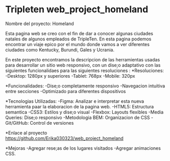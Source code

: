 # Tripleten web_project_homeland

Nombre del proyecto: Homeland

 Esta pagina web se creo con el fin de dar a conocer algunas ciudades natales de algunos empleados de TripleTen. En esta pagina podemos encontrar un viaje epico por el mundo donde vamos a ver diferentes ciudades como Kentucky, Burundi, Gales y Ucrania. 

 En este proyecto encontramos la descripcion de las herramientas usadas para desarrollar un sitio web responsivo, con un dise;o adaptativo con las siguientes funcionalidaes para las siguientes resoluciones :
 *Resoluciones:
 -Desktop: 1280px y superiores
 -Tablet: 768px
 -Mobile: 320px

 *Funcionalidades:
 -Dise;o completamente responsivo
 -Navegacion intuitiva entre secciones
 -Optimizado para diferentes dispositivos 
 
  *Tecnologias Utilizadas:
  -Figma: Analizar e interpretar esta nueva herramienta paar la elaboracion de la pagina web.
 -HTML5: Estructura semantica
 -CSS3: Estilos y dise;o visual
 -Flexbox: Layouts flexibles
 -Media Queries: Dise;o responsivo
 -Metodologia BEM: Organizacion de CSS
 -Git/GitHub: Control de versiones

 *Enlace al proyecto
  https://github.com/Erika030323/web_project_homeland

 *Mejoras
 -Agregar rese;as de los lugares visitados
 -Agregar animaciones CSS.
